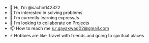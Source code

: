 - 👋 Hi, I’m @sachin142322
- 👀 I’m interested in solving problems 
- 🌱 I’m currently learning expressJs
- 💞️ I’m looking to collaborate on Projects
- 📫 How to reach me s.r.gayakwad02@gmail.com
- ⚡ Hobbies are like Travel with friends and going to spiritual places

<!---
sachin142322/sachin142322 is a ✨ special ✨ repository because its `README.md` (this file) appears on your GitHub profile.
You can click the Preview link to take a look at your changes.
--->
